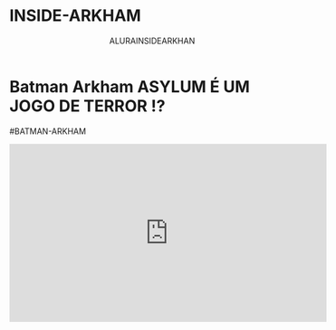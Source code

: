 # INSIDE-ARKHAM


<head>
 <link rel="stylesheet" href="styles.css" />
</head>


<body>

<header>ALURAINSIDEARKHAN</header>



<h1>Batman Arkham ASYLUM É UM JOGO DE TERROR !?</h1>
<p>#BATMAN-ARKHAM</p>


<iframe width="560" height="315" src="https://www.youtube.com/embed/jNbSQLFPZcU?si=JZ4Nn0JEJQ57XoDV" title="YouTube video player" frameborder="0" allow="accelerometer; autoplay; clipboard-write; encrypted-media; gyroscope; picture-in-picture; web-share" referrerpolicy="strict-origin-when-cross-origin" allowfullscreen></iframe>
</body>
